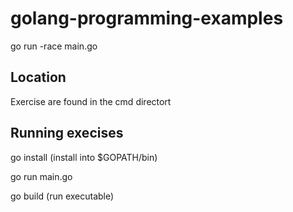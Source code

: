 # golang-programming-examples

go run -race main.go 

## Location

Exercise are found in the cmd directort

## Running execises

go install (install into $GOPATH/bin)

go run main.go 

go build (run executable)